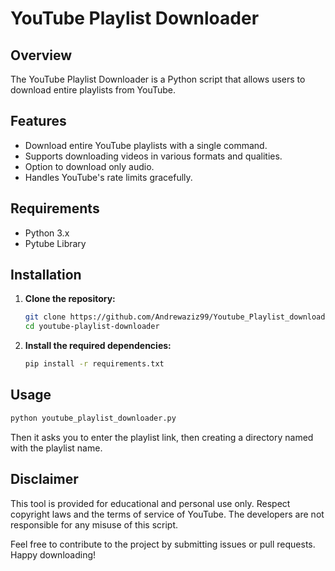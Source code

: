 # YouTube Playlist Downloader

## Overview

The YouTube Playlist Downloader is a Python script that allows users to download entire playlists from YouTube.

## Features

- Download entire YouTube playlists with a single command.
- Supports downloading videos in various formats and qualities.
- Option to download only audio.
- Handles YouTube's rate limits gracefully.

## Requirements

- Python 3.x
- Pytube Library

## Installation

1. **Clone the repository:**

    ```bash
    git clone https://github.com/Andrewaziz99/Youtube_Playlist_downloader.git
    cd youtube-playlist-downloader
    ```

2. **Install the required dependencies:**

    ```bash
    pip install -r requirements.txt
    ```

## Usage

```bash
python youtube_playlist_downloader.py
```
Then it asks you to enter the playlist link, then creating a directory named with the playlist name.

## Disclaimer

This tool is provided for educational and personal use only. Respect copyright laws and the terms of service of YouTube. The developers are not responsible for any misuse of this script.


Feel free to contribute to the project by submitting issues or pull requests. Happy downloading!
